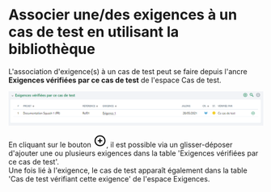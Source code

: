 # Associer une/des exigences à un cas de test en utilisant la bibliothèque

L'association d'exigence(s) à un cas de test peut se faire depuis l'ancre **Exigences vérifiées par ce cas de test** de l'espace Cas de test.

![Exigences vérifiées par le cas de test](resources/exigences-verifieesFR.png) 

En cliquant sur le bouton ![Ajouter](resources/add.png), il est possible via un glisser-déposer d'ajouter une ou plusieurs exigences dans la table 'Exigences vérifiées par ce cas de test'.  
Une fois lié à l'exigence, le cas de test apparaît également dans la table 'Cas de test vérifiant cette exigence' de l'espace Exigences.